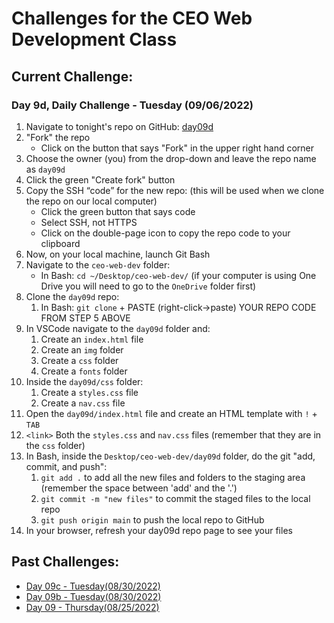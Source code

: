 # Challenges for the CEO Web Development Class #

## Current Challenge: ##
### Day 9d, Daily Challenge - Tuesday (09/06/2022) ###
1. Navigate to tonight's repo on GitHub: [day09d](https://github.com/zeromile/day09d)
2. "Fork" the repo
    - Click on the button that says "Fork" in the upper right hand corner
3. Choose the owner (you) from the drop-down and leave the repo name as `day09d`
4. Click the green "Create fork" button
5. Copy the SSH “code” for the new repo: (this will be used when we clone the repo on our local computer)
    - Click the green button that says code
    - Select SSH, not HTTPS
    - Click on the double-page icon to copy the repo code to your clipboard
5. Now, on your local machine, launch Git Bash
6. Navigate to the `ceo-web-dev` folder:
    - In Bash: `cd ~/Desktop/ceo-web-dev/` (if your computer is using One Drive you will need to go to the `OneDrive` folder first)
5. Clone the `day09d` repo:
    1. In Bash: `git clone` + PASTE (right-click->paste) YOUR REPO CODE FROM STEP 5 ABOVE
6. In VSCode navigate to the `day09d` folder and:
    1. Create an `index.html` file 
    2. Create an `img` folder
    3. Create a `css` folder
    4. Create a `fonts` folder
7. Inside the `day09d/css` folder: 
    1. Create a `styles.css` file
    2. Create a `nav.css` file
8. Open the `day09d/index.html` file and create an HTML template with `!` + `TAB`
9. `<link>` Both the `styles.css` and `nav.css` files (remember that they are in the `css` folder)
10. In Bash, inside the `Desktop/ceo-web-dev/day09d` folder, do the git "add, commit, and push":
    1. `git add .` to add all the new files and folders to the staging area (remember the space between 'add' and the '.')
    2. `git commit -m "new files"` to commit the staged files to the local repo
    3. `git push origin main` to push the local repo to GitHub
11. In your browser, refresh your day09d repo page to see your files

## Past Challenges: ##
- [Day 09c - Tuesday(08/30/2022)](https://github.com/zeromile/ceo-challenges/tree/day09c)
- [Day 09b - Tuesday(08/30/2022)](https://github.com/zeromile/ceo-challenges/tree/day09b)
- [Day 09 - Thursday(08/25/2022)](https://github.com/zeromile/ceo-challenges/tree/day09)
